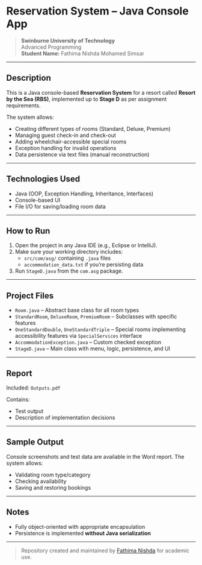 # Reservation System – Java Console App

> **Swinburne University of Technology**  
>  Advanced Programming  
> **Student Name:** Fathima Nishda Mohamed Simsar

---

## Description

This is a Java console-based **Reservation System** for a resort called **Resort by the Sea (RBS)**, implemented up to **Stage D** as per assignment requirements.

The system allows:
- Creating different types of rooms (Standard, Deluxe, Premium)
- Managing guest check-in and check-out
- Adding wheelchair-accessible special rooms
- Exception handling for invalid operations
- Data persistence via text files (manual reconstruction)

---

## Technologies Used

- Java (OOP, Exception Handling, Inheritance, Interfaces)
- Console-based UI
- File I/O for saving/loading room data

---

##  How to Run

1. Open the project in any Java IDE (e.g., Eclipse or IntelliJ).
2. Make sure your working directory includes:
   - `src/com/asg/` containing `.java` files
   - `accommodation_data.txt` if you’re persisting data
3. Run `StageD.java` from the `com.asg` package.

---

## Project Files

- `Room.java` – Abstract base class for all room types
- `StandardRoom`, `DeluxeRoom`, `PremiumRoom` – Subclasses with specific features
- `OneStandardDouble`, `OneStandardTriple` – Special rooms implementing accessibility features via `SpecialServices` interface
- `AccommodationException.java` – Custom checked exception
- `StageD.java` – Main class with menu, logic, persistence, and UI

---

## Report

Included: `Outputs.pdf`

Contains:
- Test output
- Description of implementation decisions

---

## Sample Output

Console screenshots and test data are available in the Word report. The system allows:
- Validating room type/category
- Checking availability
- Saving and restoring bookings

---

## Notes

- Fully object-oriented with appropriate encapsulation
- Persistence is implemented **without Java serialization**

---

> Repository created and maintained by [Fathima Nishda](https://github.com/NishdaS) for academic use.

